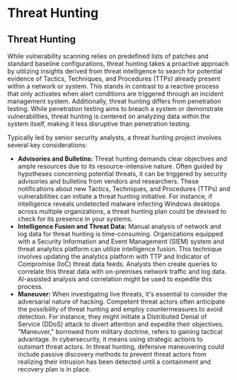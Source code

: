 # Threat Hunting

## Threat Hunting

While vulnerability scanning relies on predefined lists of patches and standard baseline configurations, threat hunting takes a proactive approach by utilizing insights derived from threat intelligence to search for potential evidence of Tactics, Techniques, and Procedures (TTPs) already present within a network or system. This stands in contrast to a reactive process that only activates when alert conditions are triggered through an incident management system. Additionally, threat hunting differs from penetration testing. While penetration testing aims to breach a system or demonstrate vulnerabilities, threat hunting is centered on analyzing data within the system itself, making it less disruptive than penetration testing.

Typically led by senior security analysts, a threat hunting project involves several key considerations:

* **Advisories and Bulletins:** Threat hunting demands clear objectives and ample resources due to its resource-intensive nature. Often guided by hypotheses concerning potential threats, it can be triggered by security advisories and bulletins from vendors and researchers. These notifications about new Tactics, Techniques, and Procedures (TTPs) and vulnerabilities can initiate a threat hunting initiative. For instance, if intelligence reveals undetected malware infecting Windows desktops across multiple organizations, a threat hunting plan could be devised to check for its presence in your systems.
* **Intelligence Fusion and Threat Data:** Manual analysis of network and log data for threat hunting is time-consuming. Organizations equipped with a Security Information and Event Management (SIEM) system and threat analytics platform can utilize intelligence fusion. This technique involves updating the analytics platform with TTP and Indicator of Compromise (IoC) threat data feeds. Analysts then create queries to correlate this threat data with on-premises network traffic and log data. AI-assisted analysis and correlation might be used to expedite this process.
* **Maneuver:** When investigating live threats, it's essential to consider the adversarial nature of hacking. Competent threat actors often anticipate the possibility of threat hunting and employ countermeasures to avoid detection. For instance, they might initiate a Distributed Denial of Service (DDoS) attack to divert attention and expedite their objectives. "Maneuver," borrowed from military doctrine, refers to gaining tactical advantage. In cybersecurity, it means using strategic actions to outsmart threat actors. In threat hunting, defensive maneuvering could include passive discovery methods to prevent threat actors from realizing their intrusion has been detected until a containment and recovery plan is in place.
